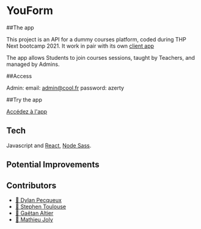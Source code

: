 # YouForm

##The app

This project is an API for a dummy courses platform, coded during THP Next bootcamp 2021.
It work in pair with its own [client app](https://github.com/FormYou/FormYou-client)

The app allows Students to join courses sessions, taught by Teachers, and managed by Admins.

##Access

Admin: 
email: admin@cool.fr
password: azerty

##Try the app

[Accédez à l'app](https://form-you-client-r2gdxqqhl-youform.vercel.app/)

## Tech

Javascript and [React](https://github.com/facebook/react), [Node Sass](https://github.com/sass/node-sass).

## Potential Improvements


## Contributors

- [:cactus: Dylan Pecqueux](https://github.com/dylan-pecqueux)
- [:deciduous_tree: Stephen Toulouse](https://github.com/stephen2790022)
- [:deciduous_tree: Gaëtan Altier](https://github.com/Badgaga23)
- [:seedling: Mathieu Joly](https://github.com/mathieu-superpose)
